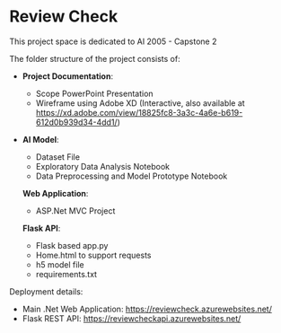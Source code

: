 # Review Check
This project space is dedicated to AI 2005 - Capstone 2

The folder structure of the project consists of:

- **Project Documentation**: 
  - Scope PowerPoint Presentation
  - Wireframe using Adobe XD (Interactive, also available at https://xd.adobe.com/view/18825fc8-3a3c-4a6e-b619-612d0b939d34-4dd1/)

- **AI Model**: 
  - Dataset File
  - Exploratory Data Analysis Notebook
  - Data Preprocessing and Model Prototype Notebook

  **Web Application**:
  - ASP.Net MVC Project

  **Flask API**:
  - Flask based app.py
  - Home.html to support requests
  - h5 model file
  - requirements.txt

Deployment details:
- Main .Net Web Application: https://reviewcheck.azurewebsites.net/
- Flask REST API: https://reviewcheckapi.azurewebsites.net/ 